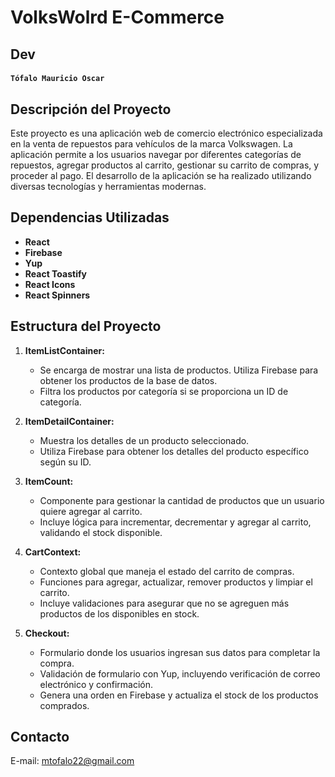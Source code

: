 # VolksWolrd E-Commerce

## Dev

 #### `Tófalo Mauricio Oscar`

## Descripción del Proyecto

Este proyecto es una aplicación web de comercio electrónico especializada en la venta de repuestos para vehículos de la marca Volkswagen. La aplicación permite a los usuarios navegar por diferentes categorías de repuestos, agregar productos al carrito, gestionar su carrito de compras, y proceder al pago. El desarrollo de la aplicación se ha realizado utilizando diversas tecnologías y herramientas modernas.

## Dependencias Utilizadas

- **React**
- **Firebase**
- **Yup** 
- **React Toastify** 
- **React Icons**
- **React Spinners**

## Estructura del Proyecto

1. **ItemListContainer:**
   - Se encarga de mostrar una lista de productos. Utiliza Firebase para obtener los productos de la base de datos.
   - Filtra los productos por categoría si se proporciona un ID de categoría.

2. **ItemDetailContainer:**
   - Muestra los detalles de un producto seleccionado.
   - Utiliza Firebase para obtener los detalles del producto específico según su ID.

3. **ItemCount:**
   - Componente para gestionar la cantidad de productos que un usuario quiere agregar al carrito.
   - Incluye lógica para incrementar, decrementar y agregar al carrito, validando el stock disponible.

4. **CartContext:**
   - Contexto global que maneja el estado del carrito de compras.
   - Funciones para agregar, actualizar, remover productos y limpiar el carrito.
   - Incluye validaciones para asegurar que no se agreguen más productos de los disponibles en stock.

5. **Checkout:**
   - Formulario donde los usuarios ingresan sus datos para completar la compra.
   - Validación de formulario con Yup, incluyendo verificación de correo electrónico y confirmación.
   - Genera una orden en Firebase y actualiza el stock de los productos comprados.


## Contacto

E-mail: mtofalo22@gmail.com